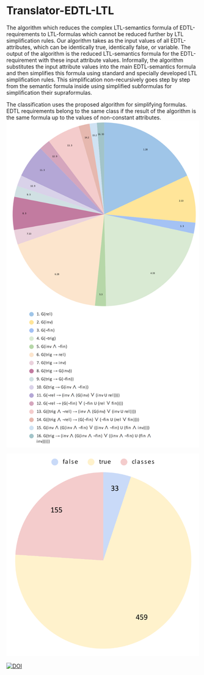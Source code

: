 # Translator-EDTL-LTL

The algorithm which reduces the complex LTL-semantics formula of EDTL-requirements to LTL-formulas which cannot be reduced further by LTL simplification rules. Our algorithm takes as the input values of all EDTL-attributes, which can be identically true, identically false, or variable. The output of the algorithm is the reduced LTL-semantics formula for the EDTL-requirement with these input attribute values. Informally, the algorithm substitutes the input attribute values into the main EDTL-semantics formula and then simplifies this formula using standard and specially developed LTL simplification rules. This simplification non-recursively goes step by step from the semantic formula inside using simplified subformulas for simplification their supraformulas.

The classification uses the proposed algorithm for simplifying formulas. EDTL requirements belong to the same class if the result of the algorithm is the same formula up to the values of non-constant attributes.
![Classification](Classification.png)

![Classification](chart2.png)

[![DOI](https://zenodo.org/badge/459495007.svg)](https://zenodo.org/badge/latestdoi/459495007)
